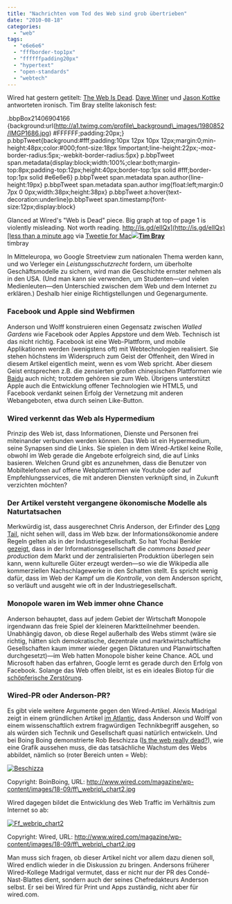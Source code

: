 ```yaml
---
title: "Nachrichten vom Tod des Web sind grob übertrieben"
date: "2010-08-18"
categories: 
  - "web"
tags: 
  - "e6e6e6"
  - "fffborder-top1px"
  - "ffffffpadding20px"
  - "hypertext"
  - "open-standards"
  - "webtech"
---
```


Wired hat gestern getitelt: [The Web Is Dead](http://www.wired.com/magazine/2010/08/ff_webrip/all/1 "The Web Is Dead. Long Live the Internet | Magazine"). [Dave Winer](http://scripting.com/stories/2010/08/17/niceThingsAboutTheWeb.html "Scripting News: Nice things about the web") und [Jason Kottke](http://kottke.org/10/08/the-webs-symbiotic-link-to-brett-favres-career "The web's symbiotic link to Brett Favre's career") antworteten ironisch. Tim Bray stellte lakonisch fest:

.bbpBox21406904166 {background:url(http://a1.twimg.com/profile\_background\_images/1980852/IMGP1686.jpg) #FFFFFF;padding:20px;} p.bbpTweet{background:#fff;padding:10px 12px 10px 12px;margin:0;min-height:48px;color:#000;font-size:18px !important;line-height:22px;-moz-border-radius:5px;-webkit-border-radius:5px} p.bbpTweet span.metadata{display:block;width:100%;clear:both;margin-top:8px;padding-top:12px;height:40px;border-top:1px solid #fff;border-top:1px solid #e6e6e6} p.bbpTweet span.metadata span.author{line-height:19px} p.bbpTweet span.metadata span.author img{float:left;margin:0 7px 0 0px;width:38px;height:38px} p.bbpTweet a:hover{text-decoration:underline}p.bbpTweet span.timestamp{font-size:12px;display:block}

Glanced at Wired's "Web is Dead" piece. Big graph at top of page 1 is violently misleading. Not worth reading. [http://is.gd/elIQx](http://is.gd/elIQx)[less than a minute ago](http://twitter.com/timbray/status/21406904166 "Tue Aug 17 14:23:27 +0000 2010") via [Tweetie for Mac](http://twitter.com)[![](http://a2.twimg.com/profile_images/421637246/Tim_normal.jpg)](http://twitter.com/timbray)**[Tim Bray](http://twitter.com/timbray)**  
timbray

In Mitteleuropa, wo Google Streetview zum nationalen Thema werden kann, und wo Verleger ein _Leistungsschutzrecht_ fordern, um überholte Geschäftsmodelle zu sichern, wird man die Geschichte ernster nehmen als in den USA. (Und man kann sie verwenden, um Studenten—und vielen Medienleuten—den Unterschied zwischen dem Web und dem Internet zu erklären.) Deshalb hier einige Richtigstellungen und Gegenargumente.

### Facebook und Apple sind Webfirmen

Anderson und Wolff konstruieren einen Gegensatz zwischen _Walled Gardens_ wie Facebook oder Apples Appstore und dem Web. Technisch ist das nicht richtig. Facebook ist eine Web-Plattform, und mobile Applikationen werden (wenigstens oft) mit Webtechnologien realisiert. Sie stehen höchstens im Widerspruch zum Geist der Offenheit, den Wired in diesem Artikel eigentlich meint, wenn es vom Web spricht. Aber diesem Geist entsprechen z.B. die zensierten großen chinesischen Plattformen wie [Baidu](http://de.wikipedia.org/wiki/Baidu "Baidu – Wikipedia") auch nicht; trotzdem gehören sie zum Web. Übrigens unterstützt Apple auch die Entwicklung offener Technologien wie HTML5, und Facebook verdankt seinen Erfolg der Vernetzung mit anderen Webangeboten, etwa durch seinen Like-Button.

### Wired verkennt das Web als Hypermedium

Prinzip des Web ist, dass Informationen, Dienste und Personen frei miteinander verbunden werden können. Das Web ist ein Hypermedium, seine Synapsen sind die Links. Sie spielen in dem Wired-Artikel keine Rolle, obwohl im Web gerade die Angebote erfolgreich sind, die auf Links basieren. Welchen Grund gibt es anzunehmen, dass die Benutzer von Mobiltelefonen auf offene Webplattformen wie Youtube oder auf Empfehlungsservices, die mit anderen Diensten verknüpft sind, in Zukunft verzichten möchten?

### Der Artikel versteht vergangene ökonomische Modelle als Naturtatsachen

Merkwürdig ist, dass ausgerechnet Chris Anderson, der Erfinder des [Long Tail](http://www.longtail.com/ "The Long Tail"), nicht sehen will, dass im Web bzw. der Informationsökonomie andere Regeln gelten als in der Industriegesellschaft. So hat Yochai Benkler [gezeigt](http://www.benkler.org/CoasesPenguin.html "Untitled Document"), dass in der Informationsgesellschaft die _commons based peer production_ dem Markt und der zentralisierten Produktion überlegen sein kann, wenn kulturelle Güter erzeugt werden—so wie die Wikipedia alle kommerziellen Nachschlagewerke in den Schatten stellt. Es spricht wenig dafür, dass im Web der Kampf um die _Kontrolle_, von dem Anderson spricht, so verläuft und ausgeht wie oft in der Industriegesellschaft.

### Monopole waren im Web immer ohne Chance

Anderson behauptet, dass auf jedem Gebiet der Wirtschaft Monopole irgendwann das freie Spiel der kleineren Marktteilnehmer beenden. Unabhängig davon, ob diese Regel außerhalb des Webs stimmt (wäre sie richtig, hätten sich demokratische, dezentrale und marktwirtschaftliche Gesellschaften kaum immer wieder gegen Diktaturen und Planwirtschaften durchgesetzt)—im Web hatten Monopole bisher keine Chance. AOL und Microsoft haben das erfahren, Google lernt es gerade durch den Erfolg von Facebook. Solange das Web offen bleibt, ist es ein ideales Biotop für die [schöpferische Zerstörung](http://de.wikipedia.org/wiki/Sch%C3%B6pferische_Zerst%C3%B6rung "Schöpferische Zerstörung – Wikipedia").

### Wired-PR oder Anderson-PR?

Es gibt viele weitere Argumente gegen den Wired-Artikel. Alexis Madrigal zeigt in einem gründlichen Artikel [im Atlantic](http://www.theatlantic.com/science/archive/2010/08/whats-wrong-with-x-is-dead/61663/ "What's Wrong With 'X Is Dead' - Science and Tech - The Atlantic"), dass Anderson und Wolff von einem wissenschaftlich extrem fragwürdigen Technikbegriff ausgehen, so als würden sich Technik und Gesellschaft quasi natürlich entwickeln. Und bei Boing Boing demonstrierte Rob Beschizza ([Is the web really dead?](http://www.boingboing.net/2010/08/17/is-the-web-really-de.html "Is the web really dead? - Boing Boing")), wie eine Grafik aussehen muss, die das tatsächliche Wachstum des Webs abbildet, nämlich so (roter Bereich unten = Web):

[![Beschizza](http://heinz.typepad.com/.a/6a00d83451d60069e201348648c8f5970c-800wi "Beschizza")](http://heinz.typepad.com/.a/6a00d83451d60069e201348648c8f5970c-pi)

Copyright: BoinBoing, URL: http://www.wired.com/magazine/wp-content/images/18-09/ff\_webrip\_chart2.jpg

Wired dagegen bildet die Entwicklung des Web Traffic im Verhältnis zum Internet so ab:

[![Ff_webrip_chart2](http://heinz.typepad.com/.a/6a00d83451d60069e201348648c99a970c-800wi "Ff_webrip_chart2")](http://heinz.typepad.com/.a/6a00d83451d60069e201348648c99a970c-pi)

Copyright: Wired, URL: http://www.wired.com/magazine/wp-content/images/18-09/ff\_webrip\_chart2.jpg

Man muss sich fragen, ob dieser Artikel nicht vor allem dazu dienen soll, Wired endlich wieder in die Diskussion zu bringen. Andersons früherer Wired-Kollege Madrigal vermutet, dass er nicht nur der PR des Condé-Nast-Blattes dient, sondern auch der seines Chefredakteurs Anderson selbst. Er sei bei Wired für Print und Apps zuständig, nicht aber für wired.com.
